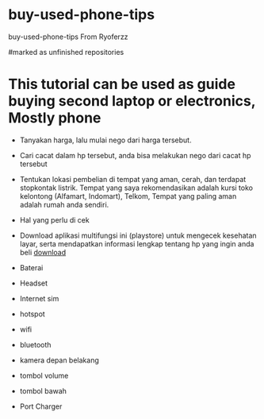 # buy-used-phone-tips
buy-used-phone-tips From Ryoferzz

#marked as unfinished repositories

<h1>This tutorial can be used as guide buying second laptop or electronics, Mostly phone</h1>


- Tanyakan harga, lalu mulai nego dari harga tersebut.
- Cari cacat dalam hp tersebut, anda bisa melakukan nego dari cacat hp tersebut
- Tentukan lokasi pembelian di tempat yang aman, cerah, dan terdapat stopkontak listrik. Tempat yang saya rekomendasikan adalah kursi toko kelontong (Alfamart, Indomart), Telkom, Tempat yang paling aman adalah rumah anda sendiri.

- Hal yang perlu di cek
- Download aplikasi multifungsi ini (playstore) untuk mengecek kesehatan layar, serta mendapatkan informasi lengkap tentang hp yang ingin anda beli [download](https://play.google.com/store/apps/details?id=ru.andr7e.deviceinfohw&hl=in&gl=US)

- Baterai
- Headset
- Internet sim
- hotspot 
- wifi 
- bluetooth
- kamera depan belakang
- tombol volume
- tombol bawah
- Port Charger








